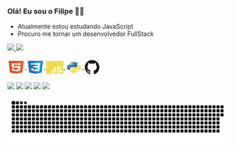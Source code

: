 ### Olá! Eu sou o Filipe 👋😀
- Atualmente estou estudando JavaScript
- Procuro me tornar um desenvolvedor FullStack
<div>
  <a href="https://github.com/Filipei">
  <img height="150em" src="https://github-readme-stats.vercel.app/api?username=Filipei&show_icons=true&theme=solarized-dark&include_all_commits=true&count_private=true"/>
  <img height="150em" src="https://github-readme-stats.vercel.app/api/top-langs/?username=Filipei&layout=compact&langs_count=7&theme=solarized-dark"/>
</div>
<div style="display: inline_block"><br>
  <img align="center" alt="Filipei-HTML" height="30" width="40" src="https://raw.githubusercontent.com/devicons/devicon/master/icons/html5/html5-original.svg">
  <img align="center" alt="Filipei-CSS" height="30" width="40" src="https://raw.githubusercontent.com/devicons/devicon/master/icons/css3/css3-original.svg">
  <img align="center" alt="Filipei-Js" height="30" width="40" src="https://raw.githubusercontent.com/devicons/devicon/master/icons/javascript/javascript-plain.svg">
 <img align="center" alt="Filipei-Python" height="30" width="40" src="https://raw.githubusercontent.com/devicons/devicon/master/icons/python/python-original.svg">
  <img align="center" alt="Filipei-Github" height="35" width="35" src="https://raw.githubusercontent.com/devicons/devicon/master/icons/github/github-original.svg">
</div>
<br>
<div>
  <a href = "mailto:Almeida.MrFilipe@Gmail.com"><img src="https://img.shields.io/badge/-Gmail-%23333?style=for-the-badge&logo=gmail&logoColor=white" target="_blank"></a>
  <a href="https://www.Instagram.com/filipexd/" target="_blank"><img src="https://img.shields.io/badge/-LinkedIn-%230077B5?style=for-the-badge&logo=linkedin&logoColor=white" target="_blank"></a>
  <a href="https://filipexd.ga/" target="_blank"><img src="https://img.shields.io/badge/-Portf%C3%B3lio-brown?style=for-the-badge&logo=true" target="_blank"></a>
  <a href="https://www.instagram.com/filipexd/" target="_blank"><img src="https://img.shields.io/badge/-Instagram-%23E4405F?style=for-the-badge&logo=instagram&logoColor=white" target="_blank"></a>
  <a href="https://discord.gg/" target="_blank"><img src="https://img.shields.io/badge/Discord-7289DA?style=for-the-badge&logo=discord&logoColor=white" target="_blank"></a>
  
  ![Snake animation](https://github.com/Filipei/Filipei/blob/output/github-contribution-grid-snake.svg) 
</div>
